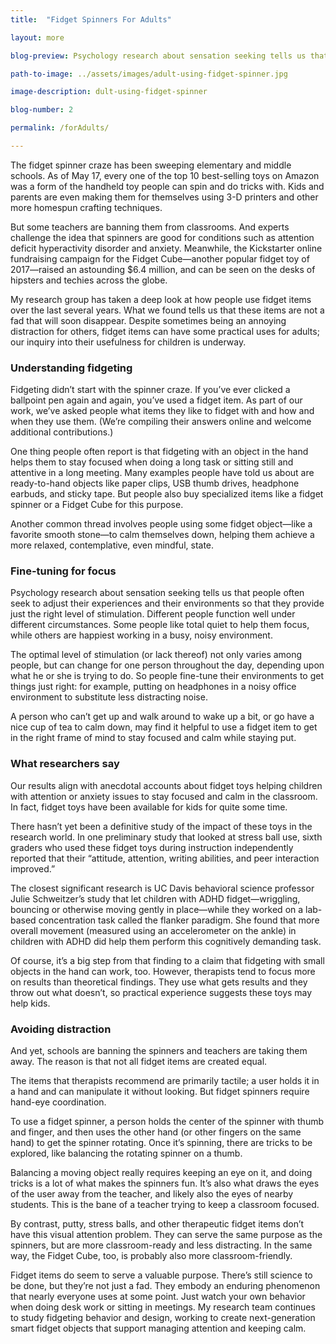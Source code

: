 ```yaml
---
title:  "Fidget Spinners For Adults"

layout: more

blog-preview: Psychology research about sensation seeking tells us that people often seek to adjust their experiences and their environments so that they provide just the right level of stimulation. Different people function......

path-to-image: ../assets/images/adult-using-fidget-spinner.jpg

image-description: dult-using-fidget-spinner

blog-number: 2

permalink: /forAdults/

---
```


The fidget spinner craze has been sweeping elementary and middle schools. As of May 17, every one of the top 10 best-selling toys on Amazon was a form of the handheld toy people can spin and do tricks with. Kids and parents are even making them for themselves using 3-D printers and other more homespun crafting techniques.

But some teachers are banning them from classrooms. And experts challenge the idea that spinners are good for conditions such as attention deficit hyperactivity disorder and anxiety. Meanwhile, the Kickstarter online fundraising campaign for the Fidget Cube—another popular fidget toy of 2017—raised an astounding $6.4 million, and can be seen on the desks of hipsters and techies across the globe.

My research group has taken a deep look at how people use fidget items over the last several years. What we found tells us that these items are not a fad that will soon disappear. Despite sometimes being an annoying distraction for others, fidget items can have some practical uses for adults; our inquiry into their usefulness for children is underway.

### Understanding fidgeting

Fidgeting didn’t start with the spinner craze. If you’ve ever clicked a ballpoint pen again and again, you’ve used a fidget item. As part of our work, we’ve asked people what items they like to fidget with and how and when they use them. (We’re compiling their answers online and welcome additional contributions.)

One thing people often report is that fidgeting with an object in the hand helps them to stay focused when doing a long task or sitting still and attentive in a long meeting. Many examples people have told us about are ready-to-hand objects like paper clips, USB thumb drives, headphone earbuds, and sticky tape. But people also buy specialized items like a fidget spinner or a Fidget Cube for this purpose.

Another common thread involves people using some fidget object—like a favorite smooth stone—to calm themselves down, helping them achieve a more relaxed, contemplative, even mindful, state.

### Fine-tuning for focus

Psychology research about sensation seeking tells us that people often seek to adjust their experiences and their environments so that they provide just the right level of stimulation. Different people function well under different circumstances. Some people like total quiet to help them focus, while others are happiest working in a busy, noisy environment.

The optimal level of stimulation (or lack thereof) not only varies among people, but can change for one person throughout the day, depending upon what he or she is trying to do. So people fine-tune their environments to get things just right: for example, putting on headphones in a noisy office environment to substitute less distracting noise.

A person who can’t get up and walk around to wake up a bit, or go have a nice cup of tea to calm down, may find it helpful to use a fidget item to get in the right frame of mind to stay focused and calm while staying put.

### What researchers say

Our results align with anecdotal accounts about fidget toys helping children with attention or anxiety issues to stay focused and calm in the classroom. In fact, fidget toys have been available for kids for quite some time.

There hasn’t yet been a definitive study of the impact of these toys in the research world. In one preliminary study that looked at stress ball use, sixth graders who used these fidget toys during instruction independently reported that their “attitude, attention, writing abilities, and peer interaction improved.”

The closest significant research is UC Davis behavioral science professor Julie Schweitzer’s study that let children with ADHD fidget—wriggling, bouncing or otherwise moving gently in place—while they worked on a lab-based concentration task called the flanker paradigm. She found that more overall movement (measured using an accelerometer on the ankle) in children with ADHD did help them perform this cognitively demanding task.

Of course, it’s a big step from that finding to a claim that fidgeting with small objects in the hand can work, too. However, therapists tend to focus more on results than theoretical findings. They use what gets results and  they throw out what doesn’t, so practical experience suggests these toys may help kids.

### Avoiding distraction
And yet, schools are banning the spinners and teachers are taking them away. The reason is that not all fidget items are created equal.

The items that therapists recommend are primarily tactile; a user holds it in a hand and can manipulate it without looking. But fidget spinners require hand-eye coordination.

To use a fidget spinner, a person holds the center of the spinner with thumb and finger, and then uses the other hand (or other fingers on the same hand) to get the spinner rotating. Once it’s spinning, there are tricks to be explored, like balancing the rotating spinner on a thumb.

Balancing a moving object really requires keeping an eye on it, and doing tricks is a lot of what makes the spinners fun. It’s also what draws the eyes of the user away from the teacher, and likely also the eyes of nearby students. This is the bane of a teacher trying to keep a classroom focused.

By contrast, putty, stress balls, and other therapeutic fidget items don’t have this visual attention problem. They can serve the same purpose as the spinners, but are more classroom-ready and less distracting. In the same way, the Fidget Cube, too, is probably also more classroom-friendly.

Fidget items do seem to serve a valuable purpose. There’s still science to be done, but they’re not just a fad. They embody an enduring phenomenon that nearly everyone uses at some point. Just watch your own behavior when doing desk work or sitting in meetings. My research team continues to study fidgeting behavior and design, working to create next-generation smart fidget objects that support managing attention and keeping calm.